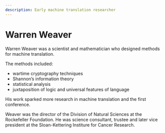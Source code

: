 ```yaml
---
description: Early machine translation researcher
---
```

# Warren Weaver
Warren Weaver was a scientist and mathematician who designed methods for machine translation.

The methods included: 
* wartime cryptography techniques
* Shannon’s information theory
* statistical analysis
* juxtaposition of logic and universal features of language

His work sparked more research in machine translation and the first conference.

Weaver was the director of the Division of Natural Sciences at the Rockefeller Foundation.
He was science consultant, trustee and later vice president at the Sloan-Kettering Institure for Cancer Research. 
